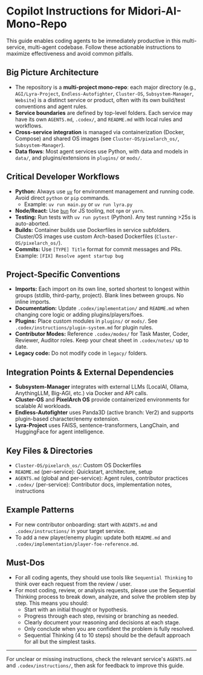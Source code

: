 # Copilot Instructions for Midori-AI-Mono-Repo

This guide enables coding agents to be immediately productive in this multi-service, multi-agent codebase. 
Follow these actionable instructions to maximize effectiveness and avoid common pitfalls.

## Big Picture Architecture
- The repository is a **multi-project mono-repo**: each major directory (e.g., `AGI/Lyra-Project`, `Endless-Autofighter`, `Cluster-OS`, `Subsystem-Manager`, `Website`) is a distinct service or product, often with its own build/test conventions and agent rules.
- **Service boundaries** are defined by top-level folders. Each service may have its own `AGENTS.md`, `.codex/`, and `README.md` with local rules and workflows.
- **Cross-service integration** is managed via containerization (Docker, Compose) and shared OS images (see `Cluster-OS/pixelarch_os/`, `Subsystem-Manager`).
- **Data flows**: Most agent services use Python, with data and models in `data/`, and plugins/extensions in `plugins/` or `mods/`.

## Critical Developer Workflows
- **Python:** Always use [`uv`](https://github.com/astral-sh/uv) for environment management and running code. Avoid direct `python` or `pip` commands.
  - Example: `uv run main.py` or `uv run lyra.py`
- **Node/React:** Use [`bun`](https://bun.sh/) for JS tooling, not `npm` or `yarn`.
- **Testing:** Run tests with `uv run pytest` (Python). Any test running >25s is auto-aborted.
- **Builds:** Container builds use Dockerfiles in service subfolders. Cluster/OS images use custom Arch-based Dockerfiles (`Cluster-OS/pixelarch_os/`).
- **Commits:** Use `[TYPE] Title` format for commit messages and PRs. Example: `[FIX] Resolve agent startup bug`

## Project-Specific Conventions
- **Imports:** Each import on its own line, sorted shortest to longest within groups (stdlib, third-party, project). Blank lines between groups. No inline imports.
- **Documentation:** Update `.codex/implementation/` and `README.md` when changing core logic or adding plugins/players/foes.
- **Plugins:** Place custom modules in `plugins/` or `mods/`. See `.codex/instructions/plugin-system.md` for plugin rules.
- **Contributor Modes:** Reference `.codex/modes/` for Task Master, Coder, Reviewer, Auditor roles. Keep your cheat sheet in `.codex/notes/` up to date.
- **Legacy code:** Do not modify code in `legacy/` folders.

## Integration Points & External Dependencies
- **Subsystem-Manager** integrates with external LLMs (LocalAI, Ollama, AnythingLLM, Big-AGI, etc.) via Docker and API calls.
- **Cluster-OS** and **PixelArch OS** provide containerized environments for scalable AI workloads.
- **Endless-Autofighter** uses Panda3D (active branch: Ver2) and supports plugin-based character/enemy extension.
- **Lyra-Project** uses FAISS, sentence-transformers, LangChain, and HuggingFace for agent intelligence.

## Key Files & Directories
- `Cluster-OS/pixelarch_os/`: Custom OS Dockerfiles
- `README.md` (per-service): Quickstart, architecture, setup
- `AGENTS.md` (global and per-service): Agent rules, contributor practices
- `.codex/` (per-service): Contributor docs, implementation notes, instructions

## Example Patterns
- For new contributor onboarding: start with `AGENTS.md` and `.codex/instructions/` in your target service.
- To add a new player/enemy plugin: update both `README.md` and `.codex/implementation/player-foe-reference.md`.

## Must-Dos
- For all coding agents, they should use tools like `Sequential Thinking` to think over each request from the review / user.
- For most coding, review, or analysis requests, please use the Sequential Thinking process to break down, analyze, and solve the problem step by step. This means you should:
  - Start with an initial thought or hypothesis.
  - Progress through each step, revising or branching as needed.
  - Clearly document your reasoning and decisions at each stage.
  - Only conclude when you are confident the problem is fully resolved.
  - Sequential Thinking (4 to 10 steps) should be the default approach for all but the simplest tasks.

---

For unclear or missing instructions, check the relevant service's `AGENTS.md` and `.codex/instructions/`, then ask for feedback to improve this guide.
